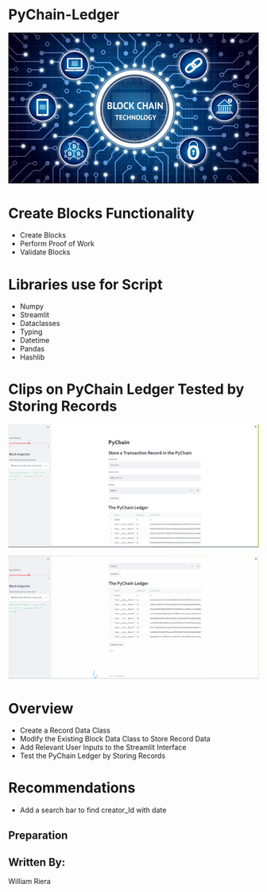 # PyChain-Ledger

![alt text](https://raw.githubusercontent.com/wdriera33/PyChain-Ledger/main/blockchain.png "Logo Title Text 1")

# Create Blocks Functionality
* Create Blocks
* Perform Proof of Work
* Validate Blocks

# Libraries use for Script
* Numpy 
* Streamlit
* Dataclasses 
* Typing 
* Datetime
* Pandas
* Hashlib
#
#

# Clips on PyChain Ledger Tested by Storing Records

![alt text](https://raw.githubusercontent.com/wdriera33/PyChain-Ledger/main/Pic%20Clips/PyChain_Clip_1.png "Logo Title Text 1")

![alt text](https://raw.githubusercontent.com/wdriera33/PyChain-Ledger/main/Pic%20Clips/PyChain_Clip_2.png "Logo Title Text 1")



# Overview 
* Create a Record Data Class
* Modify the Existing Block Data Class to Store Record Data
* Add Relevant User Inputs to the Streamlit Interface
* Test the PyChain Ledger by Storing Records



# Recommendations
* Add a search bar to find creator_Id with date


##  Preparation
## Written By: 
William Riera